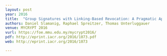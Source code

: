 ```yaml
---
layout: post
year: 2016
title:  "Group Signatures with Linking-Based Revocation: A Pragmatic Approach for Efficient Revocation Checks"
authors: Daniel Slamanig, Raphael Spreitzer, Thomas Unterluggauer
venue: MYCRYPT 2016
vurl: https://foe.mmu.edu.my/mycrypt2016/
pdf: http://eprint.iacr.org/2016/1073.pdf
web: http://eprint.iacr.org/2016/1073

---
```


